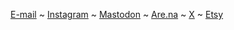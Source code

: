 [E-mail](mailto:reubenson@gmail.com) ~ [Instagram](https://www.instagram.com/not_not_reuben) ~ [Mastodon](https://mastodon.social/@sonanze) ~ [Are.na](https://www.are.na/reuben-son) ~ [X](https://twitter.com/not_not_reuben) ~ [Etsy](https://sonceramics.etsy.com/)